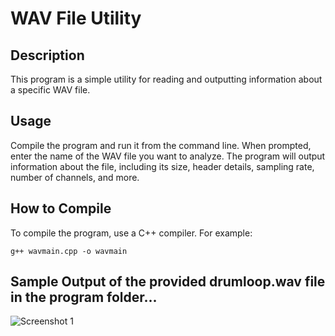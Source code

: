 # WAV File Utility

## Description
This program is a simple utility for reading and outputting information about a specific WAV file.

## Usage
Compile the program and run it from the command line. When prompted, enter the name of the WAV file you want to analyze. The program will output information about the file, including its size, header details, sampling rate, number of channels, and more.

## How to Compile
To compile the program, use a C++ compiler. For example:
```wsl
g++ wavmain.cpp -o wavmain
```

## Sample Output of the provided drumloop.wav file in the program folder...
![Screenshot 1](https://github.com/trevormee/WAV_Format/assets/122403539/055a2e36-37e4-4719-945f-f3789b5a5f5a)
